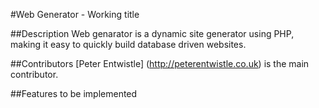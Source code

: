 #Web Generator - Working title

##Description
Web genarator is a dynamic site generator using PHP, making it easy to quickly build database driven websites.

##Contributors
[Peter Entwistle] (http://peterentwistle.co.uk) is the main contributor.

##Features to be implemented
